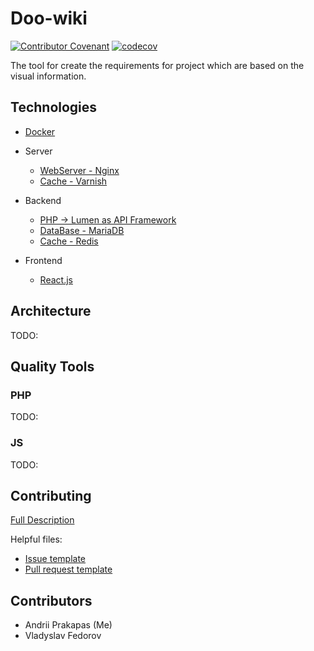 # Doo-wiki

[![Contributor Covenant](https://img.shields.io/badge/Contributor%20Covenant-2.1-4baaaa.svg)](CODE_OF_CONDUCT.md) 
[![codecov](https://codecov.io/gh/marsskom/doo-wiki/branch/master/graph/badge.svg)](https://codecov.io/gh/marsskom/doo-wiki)

The tool for create the requirements for project which are based on the visual information.


## Technologies

- [Docker](docker/README.md)

- Server
  - [WebServer - Nginx](docker-compose.yml#L44)
  - [Cache - Varnish](docker-compose.yml#L26)

- Backend
  - [PHP -> Lumen as API Framework](FRAMEWORK.md)
  - [DataBase - MariaDB](docker-compose.yml#L62)
  - [Cache - Redis](docker-compose.yml#L80)

- Frontend
  - [React.js](https://github.com/facebook/react/)


## Architecture

TODO:


## Quality Tools

### PHP

TODO:

### JS

TODO:

## Contributing

[Full Description](.github/CONTRIBUTING.md)

Helpful files:
 - [Issue template](.github/ISSUE_TEMPLATE.md)
 - [Pull request template](.github/PULL_REQUEST_TEMPLATE.md)

## Contributors

- Andrii Prakapas (Me)
- Vladyslav Fedorov
